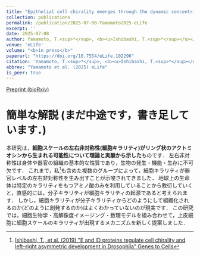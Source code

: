 ```yaml
---
title: "Epithelial cell chirality emerges through the dynamic concentric pattern of actomyosin cytoskeleton"
collection: publications
permalink: /publication/2025-07-08-Yamamoto2025-eLife
excerpt: ''
date: 2025-07-08
author: Yamamoto, T.<sup>*</sup>, <b><u>Ishibashi, T.<sup>*</sup></u></b>, Kiyosue-Mimori, Y., Hiver, S., Tokushige, N., Tarama, M., Takeichi, M., Shibata, T.<sup>†</sup>
venue: 'eLife'
volume: "<b>in press</b>"
paperurl: "https://doi.org/10.7554/eLife.102296"
citation: 'Yamamoto, T.<sup>*</sup>, <b><u>Ishibashi, T.<sup>*</sup></u></b>, Kiyosue-Mimori, Y., Hiver, S., Tokushige, N., Tarama, M., Takeichi, M., Shibata, T.<sup>†</sup> (2025) "Epithelial cell chirality emerges through the dynamic concentric pattern of actomyosin cytoskeleton" <i>eLife</i> <b>in press</b>.'
abbrev: "Yamamoto et al. (2025) eLife"
is_peer: true
---
```


[Preprint (bioRxiv)](https://doi.org/10.1101/2023.08.16.553476)

# 簡単な解説 (まだ中途です，書き足しています．)

本研究は，**細胞スケールの左右非対称性(細胞キラリティ)がリング状のアクトミオシンから生まれる可能性について理論と実験から示した**ものです．
左右非対称性は身体や器官の組織の基本的な性質であり，生物の発生・機能・生存に不可欠です．
これまで，私[^1]も含めた複数のグループによって，細胞キラリティが器官レベルの左右非対称性を生み出すことが示唆されてきました．
地球上の生命体は特定のキラリティをもつアミノ酸のみを利用していることから敷衍していくと，直感的には，分子キラリティが細胞キラリティの起源であると考えられます．
しかし，細胞キラリティが分子キラリティからどのようにして組織化されるのか(どのように創発するのか)はよくわかっていないのが現実です．
この研究では，細胞生物学・高解像度イメージング・数理モデルを組み合わせて，上皮細胞に細胞スケールのキラリティが出現するメカニズムを新しく提案しました．

[^1]: [Ishibashi, T., et al. (2019) "E and ID proteins regulate cell chirality and left–right asymmetric development in Drosophila" Genes to Cells](/publication/2019-01-09-Ishibashi2019-Genes-to-Cells)
